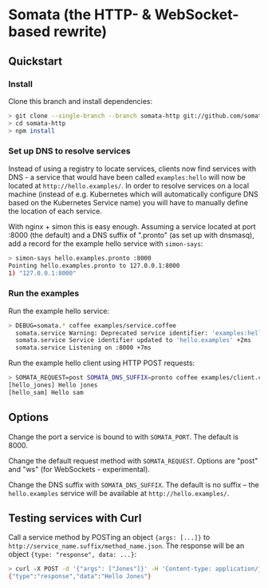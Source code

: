 # Somata (the HTTP- & WebSocket-based rewrite)

## Quickstart

### Install

Clone this branch and install dependencies:

```sh
> git clone --single-branch --branch somata-http git://github.com/somata/somata-node somata-http
> cd somata-http
> npm install
```

### Set up DNS to resolve services

Instead of using a registry to locate services, clients now find services with DNS - a service that would have been called `examples:hello` will now be located at `http://hello.examples/`. In order to resolve services on a local machine (instead of e.g. Kubernetes which will automatically configure DNS based on the Kubernetes Service name) you will have to manually define the location of each service.

With nginx + simon this is easy enough. Assuming a service located at port :8000 (the default) and a DNS suffix of ".pronto" (as set up with dnsmasq), add a record for the example hello service with `simon-says`:

```sh
> simon-says hello.examples.pronto :8000
Pointing hello.examples.pronto to 127.0.0.1:8000
1) "127.0.0.1:8000"
```

### Run the examples

Run the example hello service:

```sh
> DEBUG=somata.* coffee examples/service.coffee
  somata.service Warning: Deprecated service identifier: 'examples:hello' +0ms
  somata.service Service identifier updated to 'hello.examples' +2ms
  somata.service Listening on :8000 +7ms
```

Run the example hello client using HTTP POST requests:

```sh
> SOMATA_REQUEST=post SOMATA_DNS_SUFFIX=pronto coffee examples/client.coffee
[hello_jones] Hello jones
[hello_sam] Hello sam
```

## Options

Change the port a service is bound to with `SOMATA_PORT`. The default is 8000.

Change the default request method with `SOMATA_REQUEST`. Options are "post" and "ws" (for WebSockets - experimental).

Change the DNS suffix with `SOMATA_DNS_SUFFIX`. The default is no suffix – the `hello.examples` service will be available at `http://hello.examples/`.


## Testing services with Curl

Call a service method by POSTing an object `{args: [...]}` to `http://service_name.suffix/method_name.json`. The response will be an object `{type: "response", data: ...}`:

```sh
> curl -X POST -d '{"args": ["Jones"]}' -H 'Content-type: application/json' hello.examples.pronto/sayHello.json
{"type":"response","data":"Hello Jones"}
```

